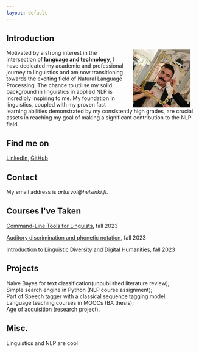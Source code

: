 ```yaml
---
layout: default
---
```


## Introduction

<img src="assets/images/me.jpg" alt="Photo" hspace="20" width="30%" align="right"/> Motivated by a strong interest in the intersection of **language and technology**, I have dedicated my academic and professional journey to linguistics and am now transitioning towards the exciting field of Natural Language Processing. The chance to utilise my solid background in linguistics in applied NLP is incredibly inspiring to me. My foundation in linguistics, coupled with my proven fast learning abilities demonstrated by my consistently high grades, are crucial assets in reaching my goal of making a significant contribution to the NLP field.  

## Find me on

[LinkedIn](https://www.linkedin.com/in/artur-voit-antal-862b5b247/), [GitHub](https://github.com/Arbruiser)  

## Contact

My email address is _arturvoi@helsinki.fi_.  

## Courses I've Taken

[Command-Line Tools for Linguists](https://studies.helsinki.fi/courses/course-implementation/hy-opt-cur-2324-261401a1-c550-4436-91b9-7edf4a1a3b57/KIK-LG221), fall 2023

[Auditory discrimination and phonetic notation](https://studies.helsinki.fi/courses/course-implementation/hy-opt-cur-2324-2ca11ffd-699e-41d5-84cf-524439f86e5b/LDA-P303), fall 2023

[Introduction to Linguistic Diversity and Digital Humanities](https://studies.helsinki.fi/courses/course-implementation/hy-opt-cur-2324-9df97501-21e6-4b8d-9de4-e91303f2ff71/LDA-301), fall 2023
  
## Projects
Naïve Bayes for text classification(unpublished literature review);  
Simple search engine in Python (NLP course assignment);  
Part of Speech tagger with a classical sequence tagging model;  
Language teaching courses in MOOCs (BA thesis);  
Age of acquisition (research project).  

## Misc. 
Linguistics and NLP are cool  
